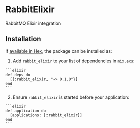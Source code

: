 # RabbitElixir

RabbitMQ Elixir integration

## Installation

If [available in Hex](https://hex.pm/docs/publish), the package can be installed as:

  1. Add `rabbit_elixir` to your list of dependencies in `mix.exs`:

    ```elixir
    def deps do
      [{:rabbit_elixir, "~> 0.1.0"}]
    end
    ```

  2. Ensure `rabbit_elixir` is started before your application:

    ```elixir
    def application do
      [applications: [:rabbit_elixir]]
    end
    ```


